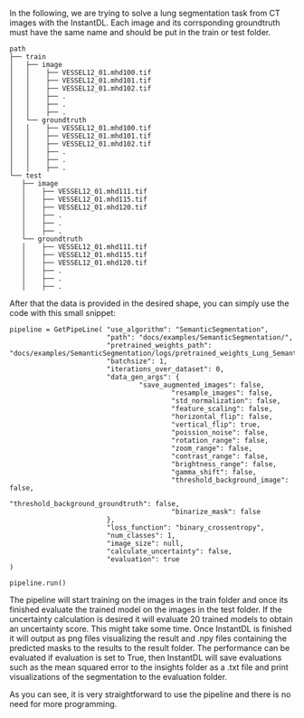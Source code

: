 In the following, we are trying to solve a lung segmentation task from CT images with the InstantDL.
Each image and its corrsponding groundtruth must have the same name and should be put in the train or test folder.
```
path
├── train
│   ├── image
│   │    ├── VESSEL12_01.mhd100.tif
│   │    ├── VESSEL12_01.mhd101.tif
│   │    ├── VESSEL12_01.mhd102.tif
│   │    ├── .
│   │    ├── .
│   │    ├── .
│   └── groundtruth
│   │    ├── VESSEL12_01.mhd100.tif
│   │    ├── VESSEL12_01.mhd101.tif
│   │    ├── VESSEL12_01.mhd102.tif
│   │    ├── .
│   │    ├── .
│   │    ├── .
└── test
   ├── image
   │    ├── VESSEL12_01.mhd111.tif
   │    ├── VESSEL12_01.mhd115.tif
   │    ├── VESSEL12_01.mhd120.tif
   │    ├── .
   │    ├── .
   │    ├── .
   └── groundtruth
   │    ├── VESSEL12_01.mhd111.tif
   │    ├── VESSEL12_01.mhd115.tif
   │    ├── VESSEL12_01.mhd120.tif
   │    ├── .
   │    ├── .
   │    ├── .
```
After that the data is provided in the desired shape, you can simply use the code with this small snippet:
```
pipeline = GetPipeLine( "use_algorithm": "SemanticSegmentation",
                        "path": "docs/examples/SemanticSegmentation/",
                        "pretrained_weights_path": "docs/examples/SemanticSegmentation/logs/pretrained_weights_Lung_SemanticSegmentation.hdf5",
                        "batchsize": 1,
                        "iterations_over_dataset": 0,
                        "data_gen_args": {
                                "save_augmented_images": false,
                                        "resample_images": false,
                                        "std_normalization": false,
                                        "feature_scaling": false,
                                        "horizontal_flip": false,
                                        "vertical_flip": true,
                                        "poission_noise": false,
                                        "rotation_range": false,
                                        "zoom_range": false,
                                        "contrast_range": false,
                                        "brightness_range": false,
                                        "gamma_shift": false,
                                        "threshold_background_image": false,
                                        "threshold_background_groundtruth": false,
                                        "binarize_mask": false
                        },
                        "loss_function": "binary_crossentropy",
                        "num_classes": 1,
                        "image_size": null,
                        "calculate_uncertainty": false,
                        "evaluation": true
)

pipeline.run()
```
The pipeline will start training on the images in the train folder and once its finished evaluate the trained model on the images in the test folder.
If the uncertainty calculation is desired it will evaluate 20 trained models to obtain an uncertainty score. This might take some time.
Once InstantDL is finished it will output as png files visualizing the result and .npy files containing the predicted masks to the results to the result folder.
The performance can be evaluated if evaluation is set to True, then InstantDL will save evaluations such as the mean squared error to the insights folder as a .txt file and print visualizations of the segmentation to the evaluation folder.

As you can see, it is very straightforward to use the pipeline and there is no need for more programming.